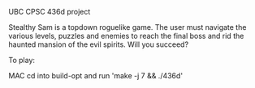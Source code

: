 UBC CPSC 436d project

Stealthy Sam is a topdown roguelike game. The user must navigate the various levels, puzzles and enemies to reach the final boss and rid the haunted mansion of the evil spirits. Will you succeed?

To play:

MAC
cd into build-opt and run 'make -j 7 && ./436d'
